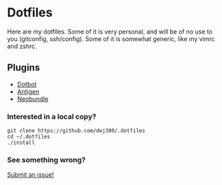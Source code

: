 Dotfiles
========
Here are my dotfiles. Some of it is very personal, and will be of no use to you (gitconfig, ssh/config). Some of it is somewhat generic, like my vimrc and zshrc.

Plugins
-----------------

- [Dotbot](https://github.com/anishathalye/dotbot)
- [Antigen](https://github.com/zsh-users/antigen)
- [Neobundle](https://github.com/Shougo/neobundle.vim)

### Interested in a local copy?
    git clone https://github.com/dwj300/.dotfiles
    cd ~/.dotfiles
    ./install

### See something wrong?
[Submit an issue!](https://github.com/dwj300/.dotfiles/issues/new)
